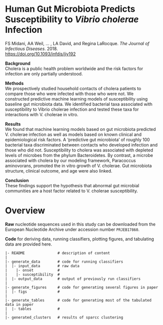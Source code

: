 # Human Gut Microbiota Predicts Susceptibility to *Vibrio cholerae* Infection
FS Midani, AA Weil, ... , LA David, and Regina LaRocque. *The Journal of Infectious Diseases*. 2018. </br>
https://doi.org/10.1093/infdis/jiy192

**Background**  </br>
Cholera is a public health problem worldwide and the risk factors for infection are only partially understood.

**Methods**  </br>
We prospectively studied household contacts of cholera patients to compare those who were infected with those who were not. We constructed predictive machine learning models of susceptibility using baseline gut microbiota data. We identified bacterial taxa associated with susceptibility to Vibrio cholerae infection and tested these taxa for interactions with V. cholerae in vitro.

**Results**  </br>
We found that machine learning models based on gut microbiota predicted V. cholerae infection as well as models based on known clinical and epidemiological risk factors. A ‘predictive gut microbiota’ of roughly 100 bacterial taxa discriminated between contacts who developed infection and those who did not. Susceptibility to cholera was associated with depleted levels of microbes from the phylum Bacteroidetes. By contrast, a microbe associated with cholera by our modeling framework, Paracoccus aminovorans, promoted the in vitro growth of V. cholerae. Gut microbiota structure, clinical outcome, and age were also linked. 

**Conclusion**  </br>
These findings support the hypothesis that abnormal gut microbial communities are a host factor related to V. cholerae susceptibility.

# Overview

**Raw** nucleotide sequences used in this study can be downloaded from the European Nucleotide Archive under accession number `PRJEB17860`.

**Code** for deriving data, running classifiers, plotting figures, and tabulating data are provided here. 

    |- README               # description of content
    |
    |- generate_data        # code for running classifiers
    |  |- input_data        # raw data
    |    |- onset           # 
    |    |- susceptibility  # 
    |  |- output_data       # output of previously run classifiers
    |
    |- generate_figures     # code for generating several figures in paper
    |  |- figs              # 
    |
    |- generate_tables      # code for generating most of the tabulated data in paper
    |  |- tables            #
    |
    |- generated_clusters   # results of sparcc clustering 
